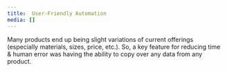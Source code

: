 ```yaml
---
title: 	User-Friendly Automation
media: []
---
```


Many products end up being slight variations of current offerings (especially materials, sizes, price, etc.). So, a key feature for reducing time & human error was having the ability to copy over any data from any product.